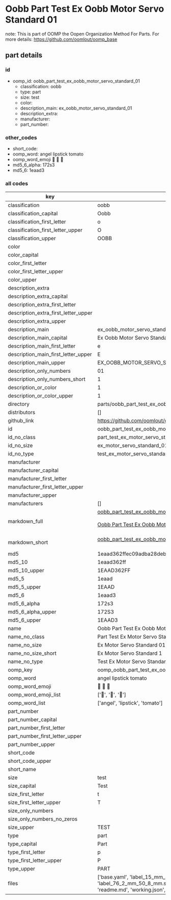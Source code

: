 # Oobb Part Test Ex Oobb Motor Servo Standard 01  

note: This is part of OOMP the Oopen Organization Method For Parts. For more details: https://github.com/oomlout/oomp_base

##  part details





### id
* oomp_id: oobb_part_test_ex_oobb_motor_servo_standard_01
  * classification: oobb
  * type: part
  * size: test
  * color: 
  * description_main: ex_oobb_motor_servo_standard_01
  * description_extra: 
  * manufacturer: 
  * part_number: 

### other_codes
* short_code: 
* oomp_word: angel lipstick tomato
* oomp_word_emoji :angel: :lipstick: :tomato:
* md5_6_alpha: 172s3
* md5_6: 1eaad3

### all codes 
| key | value |  
| --- | --- |  
| classification | oobb |  
| classification_capital | Oobb |  
| classification_first_letter | o |  
| classification_first_letter_upper | O |  
| classification_upper | OOBB |  
| color |  |  
| color_capital |  |  
| color_first_letter |  |  
| color_first_letter_upper |  |  
| color_upper |  |  
| description_extra |  |  
| description_extra_capital |  |  
| description_extra_first_letter |  |  
| description_extra_first_letter_upper |  |  
| description_extra_upper |  |  
| description_main | ex_oobb_motor_servo_standard_01 |  
| description_main_capital | Ex Oobb Motor Servo Standard 01 |  
| description_main_first_letter | e |  
| description_main_first_letter_upper | E |  
| description_main_upper | EX_OOBB_MOTOR_SERVO_STANDARD_01 |  
| description_only_numbers | 01 |  
| description_only_numbers_short | 1 |  
| description_or_color | 1 |  
| description_or_color_upper | 1 |  
| directory | parts/oobb_part_test_ex_oobb_motor_servo_standard_01 |  
| distributors | [] |  
| github_link | https://github.com/oomlout/oomlout_oomp_part_src/tree/main/parts/oobb_part_test_ex_oobb_motor_servo_standard_01/working |  
| id | oobb_part_test_ex_oobb_motor_servo_standard_01 |  
| id_no_class | part_test_ex_motor_servo_standard_01 |  
| id_no_size | ex_motor_servo_standard_01 |  
| id_no_type | test_ex_motor_servo_standard_01 |  
| manufacturer |  |  
| manufacturer_capital |  |  
| manufacturer_first_letter |  |  
| manufacturer_first_letter_upper |  |  
| manufacturer_upper |  |  
| manufacturers | [] |  
| markdown_full | [oobb_part_test_ex_oobb_motor_servo_standard_01](https://github.com/oomlout/oomlout_oomp_part_src/tree/main/parts/oobb_part_test_ex_oobb_motor_servo_standard_01/working)<br>[](https://github.com/oomlout/oomlout_oomp_part_src/tree/main/parts/oobb_part_test_ex_oobb_motor_servo_standard_01/working)<br>[Oobb Part Test Ex Oobb Motor Servo Standard 01](https://github.com/oomlout/oomlout_oomp_part_src/tree/main/parts/oobb_part_test_ex_oobb_motor_servo_standard_01/working)<br><br> |  
| markdown_short | [oobb_part_test_ex_oobb_motor_servo_standard_01](https://github.com/oomlout/oomlout_oomp_part_src/tree/main/parts/oobb_part_test_ex_oobb_motor_servo_standard_01/working)<br><br> |  
| md5 | 1eaad362ffec09adba28deb3d0146d7c |  
| md5_10 | 1eaad362ff |  
| md5_10_upper | 1EAAD362FF |  
| md5_5 | 1eaad |  
| md5_5_upper | 1EAAD |  
| md5_6 | 1eaad3 |  
| md5_6_alpha | 172s3 |  
| md5_6_alpha_upper | 172S3 |  
| md5_6_upper | 1EAAD3 |  
| name | Oobb Part Test Ex Oobb Motor Servo Standard 01 |  
| name_no_class | Part Test Ex Motor Servo Standard 01 |  
| name_no_size | Ex Motor Servo Standard 01 |  
| name_no_size_short | Ex Motor Servo Standard 1 |  
| name_no_type | Test Ex Motor Servo Standard 01 |  
| oomp_key | oomp_oobb_part_test_ex_oobb_motor_servo_standard_01 |  
| oomp_word | angel lipstick tomato |  
| oomp_word_emoji | :angel: :lipstick: :tomato: |  
| oomp_word_emoji_list | [':angel:', ':lipstick:', ':tomato:'] |  
| oomp_word_list | ['angel', 'lipstick', 'tomato'] |  
| part_number |  |  
| part_number_capital |  |  
| part_number_first_letter |  |  
| part_number_first_letter_upper |  |  
| part_number_upper |  |  
| short_code |  |  
| short_code_upper |  |  
| short_name |  |  
| size | test |  
| size_capital | Test |  
| size_first_letter | t |  
| size_first_letter_upper | T |  
| size_only_numbers |  |  
| size_only_numbers_no_zeros |  |  
| size_upper | TEST |  
| type | part |  
| type_capital | Part |  
| type_first_letter | p |  
| type_first_letter_upper | P |  
| type_upper | PART |  
| files | ['base.yaml', 'label_15_mm_30_mm.pdf', 'label_15_mm_30_mm.svg', 'label_76_2_mm_50_8_mm.pdf', 'label_76_2_mm_50_8_mm.svg', 'label_oomlout_76_2_mm_50_8_mm.pdf', 'label_oomlout_76_2_mm_50_8_mm.svg', 'readme.md', 'working.json', 'working.yaml'] |  
